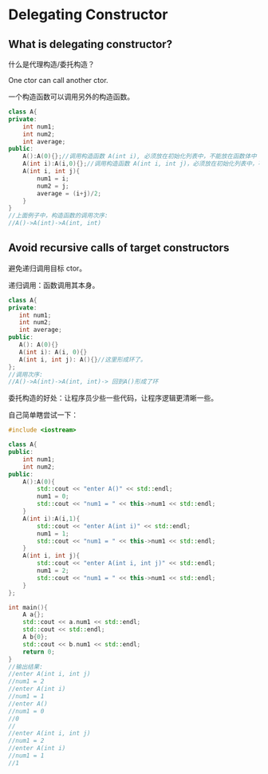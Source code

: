 # Delegating Constructor

## What is delegating constructor?

什么是代理构造/委托构造？

One ctor can call another ctor.

一个构造函数可以调用另外的构造函数。

~~~C++
class A{
private:
    int num1;
    int num2;
    int average;
public:
    A():A(0){};//调用构造函数 A(int i), 必须放在初始化列表中，不能放在函数体中
    A(int i):A(i,0){};//调用构造函数 A(int i, int j)，必须放在初始化列表中，不能放在函数体中
    A(int i, int j){
        num1 = i;
        num2 = j;
        average = (i+j)/2;
    }
}
//上面例子中，构造函数的调用次序:
//A()->A(int)->A(int, int)
~~~

## Avoid recursive calls of target constructors

避免递归调用目标 ctor。

递归调用：函数调用其本身。

~~~C++
class A{
private:
   int num1;
   int num2;
   int average;
public:
   A(): A(0){}
   A(int i): A(i, 0){}
   A(int i, int j): A(){}//这里形成环了。
};
//调用次序:
//A()->A(int)->A(int, int)-> 回到A()形成了环
~~~

委托构造的好处：让程序员少些一些代码，让程序逻辑更清晰一些。

自己简单瞎尝试一下：

~~~C++
#include <iostream>

class A{
public:
    int num1;
    int num2;
public:
    A():A(0){
        std::cout << "enter A()" << std::endl;
        num1 = 0;
        std::cout << "num1 = " << this->num1 << std::endl;
    }
    A(int i):A(i,1){
        std::cout << "enter A(int i)" << std::endl;
        num1 = 1;
        std::cout << "num1 = " << this->num1 << std::endl;
    }
    A(int i, int j){
        std::cout << "enter A(int i, int j)" << std::endl;
        num1 = 2;
        std::cout << "num1 = " << this->num1 << std::endl;
    }
};

int main(){
    A a{};
    std::cout << a.num1 << std::endl;
    std::cout << std::endl;
    A b{0};
    std::cout << b.num1 << std::endl;
    return 0;
}
//输出结果:
//enter A(int i, int j)
//num1 = 2
//enter A(int i)
//num1 = 1
//enter A()
//num1 = 0
//0
//
//enter A(int i, int j)
//num1 = 2
//enter A(int i)
//num1 = 1
//1
~~~

